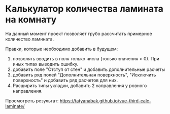 # Калькулатор количества ламината на комнату

На данный момент проект позволяет грубо рассчитать примерное количество ламината.

Правки, которые необходимо добавить в будущем:
1) позволять вводить в поля только числа (только значения > 0). При иных типах выводить ошибку.
2) добавить поле "Отступ от стен" и добавить дополнительные расчеты
3) добавить ряд полей "Дополнительная поверхность", "Исключить поверхность" и добавить ряд расчетов для них.
4) Расширить типы укладки, добавить 2 направления у ровного направления.


Просмотреть результат: https://tatyanabak.github.io/vue-third-calc-laminate/

